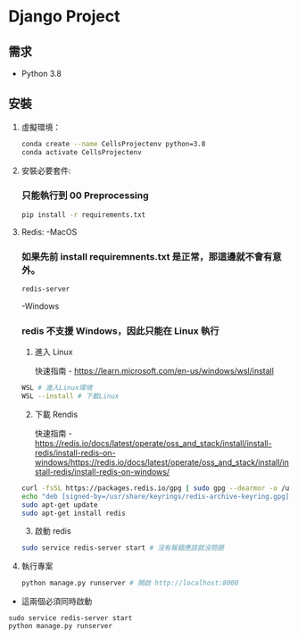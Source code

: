 # Django Project

## 需求

- Python 3.8

## 安裝

1. 虛擬環境：

   ```sh
   conda create --name CellsProjectenv python=3.8
   conda activate CellsProjectenv
   ```

2. 安裝必要套件:

   ### 只能執行到 00 Preprocessing

   ```sh
   pip install -r requirements.txt
   ```

3. Redis:
   -MacOS

   ### 如果先前 install requiremnents.txt 是正常，那這邊就不會有意外。

   ```sh
   redis-server
   ```

   -Windows

   ### redis 不支援 Windows，因此只能在 Linux 執行

   1. 進入 Linux

      快速指南 - https://learn.microsoft.com/en-us/windows/wsl/install

   ```sh
   WSL # 進入Linux環境
   WSL --install # 下載Linux
   ```

   2. 下載 Rendis

      快速指南 - https://redis.io/docs/latest/operate/oss_and_stack/install/install-redis/install-redis-on-windows/https://redis.io/docs/latest/operate/oss_and_stack/install/install-redis/install-redis-on-windows/

   ```sh
   curl -fsSL https://packages.redis.io/gpg | sudo gpg --dearmor -o /usr/share/keyrings/redis-archive-keyring.gpg
   echo "deb [signed-by=/usr/share/keyrings/redis-archive-keyring.gpg] https://packages.redis.io/deb $(lsb_release -cs) main" | sudo tee /etc/apt/sources.list.d/redis.list
   sudo apt-get update
   sudo apt-get install redis
   ```

   3. 啟動 redis

   ```sh
   sudo service redis-server start # 沒有報錯應該就沒問題
   ```

4. 執行專案

   ```sh
   python manage.py runserver # 開啟 http://localhost:8000
   ```

- 這兩個必須同時啟動

```
sudo service redis-server start
python manage.py runserver
```
